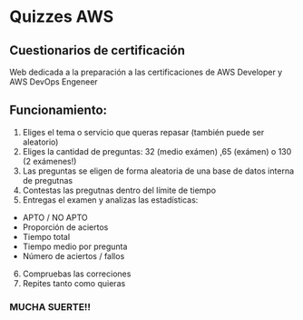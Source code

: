 # Quizzes AWS

## Cuestionarios de certificación
Web dedicada a la preparación a las certificaciones de AWS Developer y AWS DevOps Engeneer

## Funcionamiento:
1. Eliges el tema o servicio que queras repasar (también puede ser aleatorio)
2. Eliges la cantidad de preguntas: 32 (medio exámen) ,65 (exámen) o 130 (2 exámenes!)
3. Las preguntas se eligen de forma aleatoria de una base de datos interna de pregutnas
4. Contestas las pregutnas dentro del límite de tiempo
5. Entregas el examen y analizas las estadísticas:
  - APTO / NO APTO
  - Proporción de aciertos
  - Tiempo total
  - Tiempo medio por pregunta
  - Número de aciertos / fallos
6. Compruebas las correciones
7. Repites tanto como quieras

### MUCHA SUERTE!!
